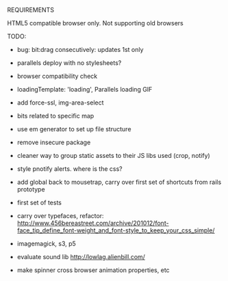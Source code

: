 REQUIREMENTS

HTML5 compatible browser only. Not supporting old browsers



TODO:

- bug: bit:drag consecutively: updates 1st only
- parallels deploy with no stylesheets?
- browser compatibility check
- loadingTemplate: 'loading', Parallels loading GIF
- add force-ssl, img-area-select
- bits related to specific map
- use em generator to set up file structure
- remove insecure package
- cleaner way to group static assets to their JS libs used (crop, notify)
- style pnotify alerts. where is the css?
- add global back to mousetrap, carry over first set of shortcuts from rails prototype

- first set of tests
- carry over typefaces, refactor: http://www.456bereastreet.com/archive/201012/font-face_tip_define_font-weight_and_font-style_to_keep_your_css_simple/

- imagemagick, s3, p5

- evaluate sound lib http://lowlag.alienbill.com/

- make spinner cross browser animation properties, etc

